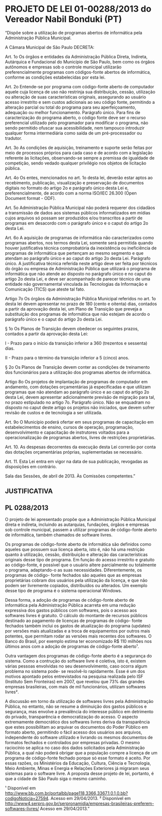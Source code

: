 # PROJETO DE LEI 01-00288/2013 do Vereador Nabil Bonduki (PT)
“Dispõe sobre a utilização de programas abertos de informática pela Administração
Pública Municipal.

A Câmara Municipal de São Paulo DECRETA:

Art. 1o Os órgãos e entidades da Administração Pública Direta, Indireta, Autárquica
e Fundacional do Município de São Paulo, bem como os órgãos autônomos e
empresas sob o controle municipal utilizarão preferencialmente programas com
códigos-fonte abertos de informática, conforme as condições estabelecidas por esta
lei.

Art. 2o Entende-se por programa com código-fonte aberto de computador aquele
cuja licença de uso não restrinja sua distribuição, cessão, utilização ou alteração de
suas características originais, assegurando ao usuário acesso irrestrito e sem custos
adicionais ao seu código fonte, permitindo a alteração parcial ou total do programa
para seu aperfeiçoamento, adequação ou melhor funcionamento.
Parágrafo único. Para fins de caracterização do programa aberto, o código fonte
deve ser o recurso preferencial utilizado pelo programador para modificar o
programa, não sendo permitido ofuscar sua acessibilidade, nem tampouco
introduzir qualquer forma intermediária como saída de um pré-processador ou
tradutor.

Art. 3o As condições de aquisição, treinamento e suporte serão feitas por meio de
processos próprios para cada caso e de acordo com a legislação referente às
licitações, observando-se sempre a premissa de igualdade de competição, sendo
vedado qualquer privilégio nos objetos de licitação pública.

Art. 4o Os entes, mencionados no art. 1o desta lei, deverão estar aptos ao
recebimento, publicação, visualização e preservação de documentos digitais no
formato do artigo 2o e parágrafo único desta Lei e, preferencialmente, de acordo
com a norma ISO/IEC 26.300 (Open Document format - ODF).

Art. 5o Administração Pública Municipal não poderá requerer dos cidadãos a
transmissão de dados aos sistemas públicos informatizados em mídias cujos
arquivos só possam ser produzidos e/ou transcritos a partir de programas em
desacordo com o parágrafo único e o caput do artigo 2o desta Lei.

Art. 6o A aquisição de programas de informática não caracterizados como
programas abertos, nos termos desta Lei, somente será permitida quando houver
justificativa técnica comprobatória da inexistência ou ineficiência de programas de
informática que pertençam ao mesmo segmento e que atendam ao parágrafo único
e ao caput do artigo 2o desta Lei.
Parágrafo único. A justificativa técnica referida neste artigo deve ser feita por
técnicos do órgão ou empresa de Administração Pública que utilizará o programa de
informática que não atende ao disposto no parágrafo único e no caput do artigo 2o
desta Lei, e deve ser acompanhado de parecer técnico de uma entidade não
governamental vinculada às Tecnologias da Informação e Comunicação (TICS) que
ateste tal fato.

Artigo 7o Os órgãos da Administração Pública Municipal referidos no art. 1o desta
lei devem apresentar no prazo de 180 (cento e oitenta) dias, contados a partir da
aprovação desta lei, um Plano de Transição que preveja a substituição dos
programas de informática que não estejam de acordo o parágrafo único e o caput
do artigo 2o desta Lei.

§ 1o Os Planos de Transição devem obedecer os seguintes prazos, contados a partir
da aprovação desta Lei:

I - Prazo para o início da transição inferior a 360 (trezentos e sessenta) dias.

II - Prazo para o término da transição inferior a 5 (cinco) anos.

§ 2o Os Planos de Transição devem conter as condições de treinamento dos
funcionários para a utilização dos programas abertos de informática.

Artigo 8o Os projetos de implantação de programas de computador em andamento,
com dotações orçamentárias já especificadas e que utilizam programas que não
atendam ao parágrafo único e ao caput do artigo 2o desta Lei, devem apresentar
adicionalmente previsão de migração para tal, no prazo estipulado no artigo 7o.
Parágrafo único. Não se enquadram no disposto no caput deste artigo os projetos
não iniciados, que devem sofrer revisão de custos e de tecnologia a ser utilizada.

Art. 9o O Município poderá ofertar em seus programas de capacitação em
estabelecimentos de ensino, cursos de operação, programação, desenvolvimento e
capacitação de instrutores voltados para a operacionalização de programas abertos,
livres de restrições proprietárias.

Art. 10. As despesas decorrentes da execução desta Lei correrão por conta das
dotações orçamentárias próprias, suplementadas se necessário.

Art. 11. Esta Lei entra em vigor na data de sua publicação, revogadas as
disposições em contrário.

Sala das Sessões, de abril de 2013. Às Comissões competentes.”



## JUSTIFICATIVA
## PL 0288/2013

O projeto de lei apresentado propõe que a Administração Pública Municipal direta e
indireta, incluindo as autarquias, fundações, órgãos e empresas sob controle
municipal, passem a utilizar programas de código-fonte aberto de informática,
também chamados de software livres.

Os programas de código-fonte aberto de informática são definidos como aqueles
que possuem sua licença aberta, isto é, não há uma restrição quanto à utilização,
cessão, distribuição e alteração das características originais desse tipo de
programa. Em função do acesso irrestrito e gratuito ao código-fonte, é possível que
o usuário altere parcialmente ou totalmente o programa, adaptando-o as suas
necessidades. Diferentemente, os programas de código- fonte fechados são aqueles
que as empresas proprietárias cobram dos usuários pela utilização da licença, e que
não podem ser livremente copiados, distribuídos ou alterados. Um exemplo desse
tipo de programa é o sistema operacional Windows.

Dessa forma, a adoção de programas de código-fonte aberto de informática pela
Administração Pública acarreta em uma redução expressiva dos gastos públicos
com softwares, pois o acesso aos softwares livres é gratuito. O cálculo do montante
de recursos públicos destinado ao pagamento de licenças de programas de código-
fonte fechados também inclui os gastos de atualização do programa (updates) por
versões mais atualizadas e a troca de equipamentos por outros mais potentes, que
permitam rodar as versões mais recentes dos softwares. O Banco do Brasil, por
exemplo estima ter economizado R$ 110 milhões nos últimos anos com a adoção
de programas de código-fonte aberto¹.

Outra vantagem dos programas de código-fonte aberto é a segurança do sistema.
Como a contrução do software livre é coletiva, isto é, existem várias pessoas
envolvidas no seu desenvolvimento, caso ocorra algum problema no sistema pode-
se resolvê-lo rapidamente. Esse é um dos motivos apontado pelos entrevistados na
pesquisa realizada pelo ISF (Instituto Sem Fronteiras) em 2007, que revelou que
73% das grandes empresas brasileiras, com mais de mil funcionários, utilizam
softwares livres².

A discussão em torno da utilização de softwares livres pela Administração Pública,
no entanto, não se resume a diminuição dos gastos públicos e segurança, mas
envolve a prevalência do interesse público em detrimento do privado, transparência
e democratização do acesso. O aspecto extremamente democrático dos softwares
livres deriva da transparência que estes possibilitam ao arquivar os documentos do
Poder Público em formato aberto, permitindo o fácil acesso dos usuários aos
arquivos, independente do software utilizado e livrando os mesmos documentos de
formatos fechados e controlados por empresas privadas. O mesmo raciocínio se
aplica no caso dos dados solicitados pela Administração Pública, a qual não poderá
obrigar que a população compre a licença de um programa de código-fonte fechado
porque só esse formato é aceito. Por essas razões, os Ministérios da Educação,
Cultura, Ciência e Tecnologia, Meio Ambiente, Minas e Energia e Relações
Exteriores já migraram seus sistemas para o software livre. A proposta desse
projeto de lei, portanto, é que a cidade de São Paulo siga o mesmo caminho.

¹ Disponível em http://www.bb.com.br/portalbb/page118,3366,3367,1,0,1,0.bb?codigoNoticia=27594. Acesso em 29/04/2013.
² Disponível em http://www4.serpro.gov.br/serpronamidia/empresas-brasileiras-preferem-softwares-livres/ Acesso em 29/04/2013.”